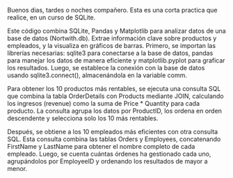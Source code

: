Buenos dias, tardes o noches compañero.
Esta es una corta practica que realice, en un curso de SQLite.

Este código combina SQLite, Pandas y Matplotlib para analizar datos de una base de datos (Nortwith.db). Extrae información clave sobre productos y empleados, y la visualiza en
gráficos de barras. Primero, se importan las librerías necesarias: sqlite3 para conectarse a la base de datos, pandas para manejar los datos de manera eficiente y matplotlib.pyplot
para graficar los resultados. Luego, se establece la conexión con la base de datos usando sqlite3.connect(), almacenándola en la variable comm.

Para obtener los 10 productos más rentables, se ejecuta una consulta SQL que combina la tabla OrderDetails con Products mediante JOIN, 
calculando los ingresos (revenue) como la suma de Price * Quantity para cada producto. La consulta agrupa los datos por ProductID, los ordena en orden descendente y selecciona solo 
los 10 más rentables.

Después, se obtiene a los 10 empleados más eficientes con otra consulta SQL. Esta consulta combina las tablas Orders y Employees, concatenando FirstName y LastName para obtener
el nombre completo de cada empleado. Luego, se cuenta cuántas órdenes ha gestionado cada uno, agrupándolos por EmployeeID y ordenando los resultados de mayor a menor.
